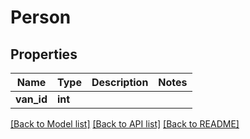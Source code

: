 # Person

## Properties
Name | Type | Description | Notes
------------ | ------------- | ------------- | -------------
**van_id** | **int** |  | 

[[Back to Model list]](../README.md#documentation-for-models) [[Back to API list]](../README.md#documentation-for-api-endpoints) [[Back to README]](../README.md)


